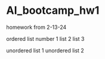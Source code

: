 # AI_bootcamp_hw1
homework from 2-13-24


ordered list number 1
list 2
list 3

unordered list 1
unordered list 2